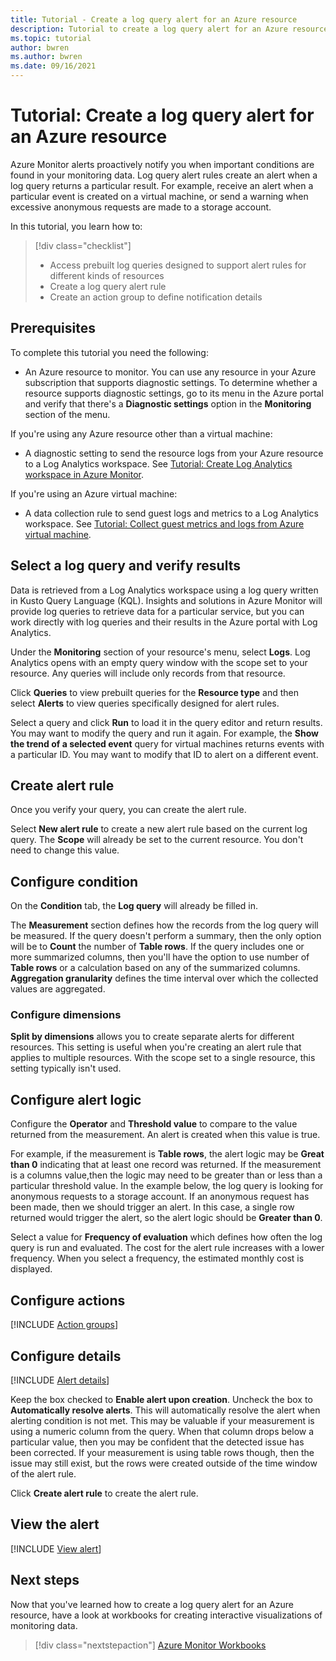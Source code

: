 ```yaml
---
title: Tutorial - Create a log query alert for an Azure resource
description: Tutorial to create a log query alert for an Azure resource.
ms.topic: tutorial
author: bwren
ms.author: bwren
ms.date: 09/16/2021
---
```


# Tutorial: Create a log query alert for an Azure resource
Azure Monitor alerts proactively notify you when important conditions are found in your monitoring data. Log query alert rules create an alert when a log query returns a particular result. For example, receive an alert when a particular event is created on a virtual machine, or send a warning when excessive anonymous requests are made to a storage account.

In this tutorial, you learn how to:

> [!div class="checklist"]
> * Access prebuilt log queries designed to support alert rules for different kinds of resources
> * Create a log query alert rule
> * Create an action group to define notification details


## Prerequisites

To complete this tutorial you need the following: 

- An Azure resource to monitor. You can use any resource in your Azure subscription that supports diagnostic settings. To determine whether a resource supports diagnostic settings, go to its menu in the Azure portal and verify that there's a **Diagnostic settings** option in the **Monitoring** section of the menu.


If you're using any Azure resource other than a virtual machine:

- A diagnostic setting to send the resource logs from your Azure resource to a Log Analytics workspace. See [Tutorial: Create Log Analytics workspace in Azure Monitor](../essentials/tutorial-resource-logs.md).

If you're using an Azure virtual machine:

- A data collection rule to send guest logs and metrics to a Log Analytics workspace. See [Tutorial: Collect guest metrics and logs from Azure virtual machine](../vm/tutorial-data-collection-rule-vm.md).

   
 
 ## Select a log query and verify results
Data is retrieved from a Log Analytics workspace using a log query written in Kusto Query Language (KQL). Insights and solutions in Azure Monitor will provide log queries to retrieve data for a particular service, but you can work directly with log queries and their results in the Azure portal with Log Analytics. 

Under the **Monitoring** section of your resource's menu, select **Logs**. Log Analytics opens with an empty query window with the scope set to your resource. Any queries will include only records from that resource.



Click **Queries** to view prebuilt queries for the **Resource type** and then select **Alerts** to view queries specifically designed for alert rules.



Select a query and click **Run** to load it in the query editor and return results. You may want to modify the query and run it again. For example, the **Show the trend of a selected event** query for virtual machines returns events with a particular ID. You may want to modify that ID to alert on a different event.




## Create alert rule
Once you verify your query, you can create the alert rule.

Select **New alert rule** to create a new alert rule based on the current log query. The **Scope** will already be set to the current resource. You don't need to change this value.

## Configure condition

On the **Condition** tab, the **Log query** will already be filled in.


The **Measurement** section defines how the records from the log query will be measured. If the query doesn't perform a summary, then the only option will be to **Count** the number of **Table rows**. If the query includes one or more summarized columns, then you'll have the option to use number of **Table rows** or a calculation based on any of the summarized columns. **Aggregation granularity** defines the time interval over which the collected values are aggregated. 


### Configure dimensions
**Split by dimensions** allows you to create separate alerts for different resources. This setting is useful when you're creating an alert rule that applies to multiple resources. With the scope set to a single resource, this setting typically isn't used.


## Configure alert logic
Configure the **Operator** and **Threshold value** to compare to the value returned from the measurement.  An alert is created when this value is true.

For example, if the measurement is **Table rows**, the alert logic may be **Great than 0** indicating that at least one record was returned. If the measurement is a columns value,then the logic may need to be greater than or less than a particular threshold value. In the example below, the log query is looking for anonymous requests to a storage account. If an anonymous request has been made, then we should trigger an alert. In this case, a single row returned would trigger the alert, so the alert logic should be **Greater than 0**.

Select a value for **Frequency of evaluation** which defines how often the log query is run and evaluated. The cost for the alert rule increases with a lower frequency. When you select a frequency, the estimated monthly cost is displayed.



## Configure actions
[!INCLUDE [Action groups](../../../includes/azure-monitor-tutorial-action-group.md)]

## Configure details
[!INCLUDE [Alert details](../../../includes/azure-monitor-tutorial-alert-details.md)]

Keep the box checked to **Enable alert upon creation**. Uncheck the box to **Automatically resolve alerts**. This will automatically resolve the alert when alerting condition is not met. This may be valuable if your measurement is using a numeric column from the query. When that column drops below a particular value, then you may be confident that the detected issue has been corrected. If your measurement is using table rows though, then the issue may still exist, but the rows were created outside of the time window of the alert rule.

Click **Create alert rule** to create the alert rule.

## View the alert
[!INCLUDE [View alert](../../../includes/azure-monitor-tutorial-view-alert.md)]


## Next steps
Now that you've learned how to create a log query alert for an Azure resource, have a look at workbooks for creating interactive visualizations of monitoring data.

> [!div class="nextstepaction"]
> [Azure Monitor Workbooks](../visualize/workbooks-overview.md)
